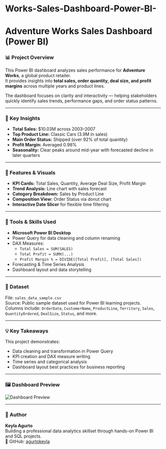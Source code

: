# Works-Sales-Dashboard-Power-BI-

# Adventure Works Sales Dashboard (Power BI)

### 📊 Project Overview
This Power BI dashboard analyzes sales performance for **Adventure Works**, a global product retailer.  
It provides insights into **total sales, order quantity, deal size, and profit margins** across multiple years and product lines.

The dashboard focuses on clarity and interactivity — helping stakeholders quickly identify sales trends, performance gaps, and order status patterns.

---

### 🎯 Key Insights
- **Total Sales:** $10.03M across 2003–2007  
- **Top Product Line:** Classic Cars (3.9M in sales)  
- **Main Order Status:** Shipped (over 92% of total quantity)  
- **Profit Margin:** Averaged 0.98%  
- **Seasonality:** Clear peaks around mid-year with forecasted decline in later quarters  

---

### 🧠 Features & Visuals
- **KPI Cards:** Total Sales, Quantity, Average Deal Size, Profit Margin  
- **Trend Analysis:** Line chart with sales forecast  
- **Category Breakdown:** Sales by Product Line  
- **Composition View:** Order Status via donut chart  
- **Interactive Date Slicer** for flexible time filtering  

---

### 🧰 Tools & Skills Used
- **Microsoft Power BI Desktop**
- Power Query for data cleaning and column renaming  
- DAX Measures:  
  - `Total Sales = SUM(SALES)`
  - `Total Profit = SUMX(...)`
  - `Profit Margin % = DIVIDE([Total Profit], [Total Sales])`
- Forecasting & Time Series Analysis
- Dashboard layout and data storytelling

---

### 📁 Dataset
File: `sales_data_sample.csv`  
Source: Public sample dataset used for Power BI learning projects.  
Columns include: `OrderDate`, `CustomerName`, `ProductLine`, `Territory`, `Sales`, `QuantityOrdered`, `DealSize`, `Status`, and more.

---

### 💡 Key Takeaways
This project demonstrates:
- Data cleaning and transformation in Power Query  
- KPI creation and DAX measure writing  
- Time series and categorical analysis  
- Dashboard layout best practices for business reporting  

---

### 🖼️ Dashboard Preview
![Dashboard Preview](images/dashboard_preview.png)

---

### 🚀 Author
**Keyla Agurto**  
Building a professional data analytics skillset through hands-on Power BI and SQL projects.  
📍 GitHub: [agurtokeyla](https://github.com/agurtokeyla)
